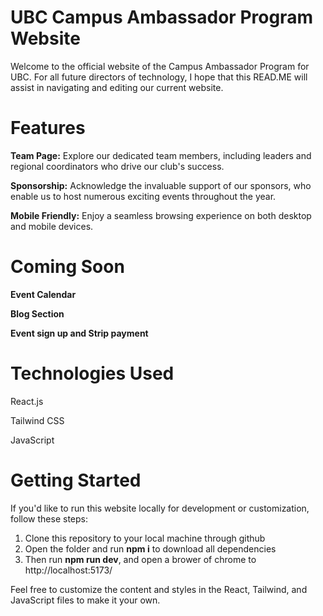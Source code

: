 # UBC Campus Ambassador Program Website

Welcome to the official website of the Campus Ambassador Program for UBC. For all future directors of technology, I hope that this READ.ME will assist in navigating and editing our current website.

# Features

**Team Page:** Explore our dedicated team members, including leaders and regional coordinators who drive our club's success.

**Sponsorship:** Acknowledge the invaluable support of our sponsors, who enable us to host numerous exciting events throughout the year.

**Mobile Friendly:** Enjoy a seamless browsing experience on both desktop and mobile devices.

# Coming Soon

**Event Calendar**

**Blog Section** 

**Event sign up and Strip payment**

# Technologies Used
React.js 

Tailwind CSS

JavaScript 

# Getting Started

If you'd like to run this website locally for development or customization, follow these steps:

1. Clone this repository to your local machine through github
2. Open the folder and run **npm i** to download all dependencies
3. Then run **npm run dev**, and open a brower of chrome to http://localhost:5173/

Feel free to customize the content and styles in the React, Tailwind, and JavaScript files to make it your own.



